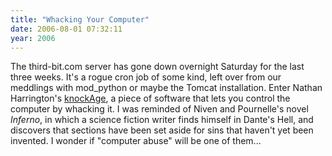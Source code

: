 ```yaml
---
title: "Whacking Your Computer"
date: 2006-08-01 07:32:11
year: 2006
---
```

The third-bit.com server has gone down overnight Saturday for the last three weeks.  It's a rogue cron job of some kind, left over from our meddlings with mod_python or maybe the Tomcat installation.  Enter Nathan Harrington's <a href="http://www.youtube.com/watch?v=6f_eU3huEG0">knockAge</a>, a piece of software that lets you control the computer by whacking it. I was reminded of Niven and Pournelle's novel <em>Inferno</em>, in which a science fiction writer finds himself in Dante's Hell, and discovers that sections have been set aside for sins that haven't yet been invented.  I wonder if "computer abuse" will be one of them...
